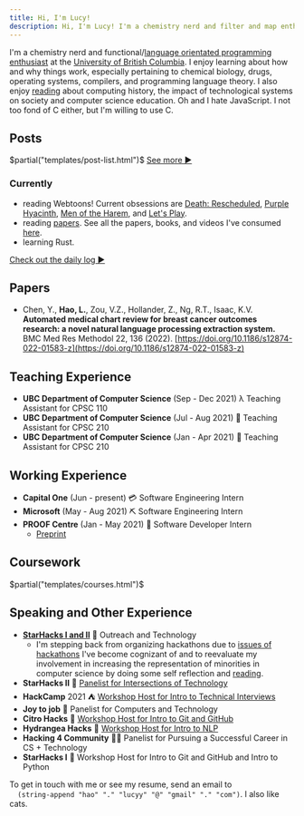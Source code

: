 ```yaml
---
title: Hi, I'm Lucy!
description: Hi, I'm Lucy! I'm a chemistry nerd and filter and map enthusiast studying Computer Science and Chemistry at the University of British Columbia.
---
```


I'm a chemistry nerd and functional/[language orientated programming enthusiast](https://cacm.acm.org/magazines/2018/3/225475-a-programmable-programming-language/fulltext) at the [University of British Columbia](https://www.ubc.ca/). I enjoy learning about how and why things work, especially pertaining to chemical biology, drugs, operating systems, compilers, and programming language theory. I also enjoy [reading](/papers) about computing history, the impact of technological systems on society and computer science education. Oh and I hate JavaScript. I not too fond of C either, but I'm willing to use C.

## Posts
$partial("templates/post-list.html")$
[See more ▶](/archive)

### Currently 
- reading Webtoons! Current obsessions are [Death: Rescheduled](https://www.webtoons.com/en/thriller/death-rescheduled/list?title_no=3515&page=1), [Purple Hyacinth](https://www.webtoons.com/en/mystery/purple-hyacinth/list?title_no=1621&page=1), [Men of the Harem](https://www.webtoons.com/en/fantasy/men-of-the-harem/list?title_no=2443&page=1), and [Let's Play](https://www.webtoons.com/en/romance/letsplay/list?title_no=1218&page=1).
- reading [papers](/tags/paper/). See all the papers, books, and videos I've consumed [here](/papers/).
- learning Rust.

[Check out the daily log ▶](/log)

## Papers
- Chen, Y., **Hao, L.**, Zou, V.Z., Hollander, Z., Ng, R.T., Isaac, K.V. **Automated medical chart review for breast cancer outcomes research: a novel natural language processing extraction system.** BMC Med Res Methodol 22, 136 (2022). [https://doi.org/10.1186/s12874-022-01583-z](https://doi.org/10.1186/s12874-022-01583-z)

## Teaching Experience
- **UBC Department of Computer Science** (Sep - Dec 2021) λ Teaching Assistant for CPSC 110 
- **UBC Department of Computer Science** (Jul - Aug 2021) 👾 Teaching Assistant for CPSC 210
- **UBC Department of Computer Science** (Jan - Apr 2021) 👾 Teaching Assistant for CPSC 210

## Working Experience
- **Capital One** (Jun - present) 💳 Software Engineering Intern
- **Microsoft** (May - Aug 2021) ⛏ Software Engineering Intern
- **PROOF Centre** (Jan - May 2021) 🧬 Software Developer Intern
  - [Preprint](https://www.medrxiv.org/content/10.1101/2021.05.04.21256134v1)

## Coursework
$partial("templates/courses.html")$

## Speaking and Other Experience
- **[StarHacks I and II](https://www.starhacks.tech/)** 💫 Outreach and Technology
  - I'm stepping back from organizing hackathons due to [issues of hackathons](/posts/hackathons) I've become cognizant of and to reevaluate my involvement in increasing the representation of minorities in computer science by doing some self reflection and [reading](/tags/feminism/). 
- **StarHacks II** 💫 [Panelist for Intersections of Technology](https://www.youtube.com/watch?v=klMP-K7nCd4)
- **HackCamp** 2021 ⛺ [Workshop Host for Intro to Technical Interviews](https://docs.google.com/presentation/d/1GeoKxfqX_JzhC5oc9grG3yzEeiPdq-uJE8kt7sUa64o/edit?usp=sharing)
- **Joy to job** 💼 Panelist for Computers and Technology 
- **Citro Hacks** 🍋 [Workshop Host for Intro to Git and GitHub](https://www.figma.com/proto/QwLUq2jdFJ0kisBOxh0RNM/Intro-to-Git-and-Github-(Copy)?node-id=1%3A160)
- **Hydrangea Hacks** 💮 [Workshop Host for Intro to NLP](https://www.youtube.com/watch?v=7DLUbxgfrD4&t=2s)
- **Hacking 4 Community** 👏🏻 Panelist for Pursuing a Successful Career in CS + Technology
- **StarHacks I** 💫 Workshop Host for Intro to Git and GitHub and Intro to Python

<p>
To get in touch with me or see my resume, send an email to <code>
  (string-append "hao" "." "lucyy" "@" "gmail" "." "com")</code>. I also like cats.
</p>
